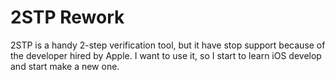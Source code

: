 # 2STP Rework

2STP is a handy 2-step verification tool, but it have stop support because of the developer hired by Apple. I want to use it, so I start to learn iOS develop and start make a new one.
